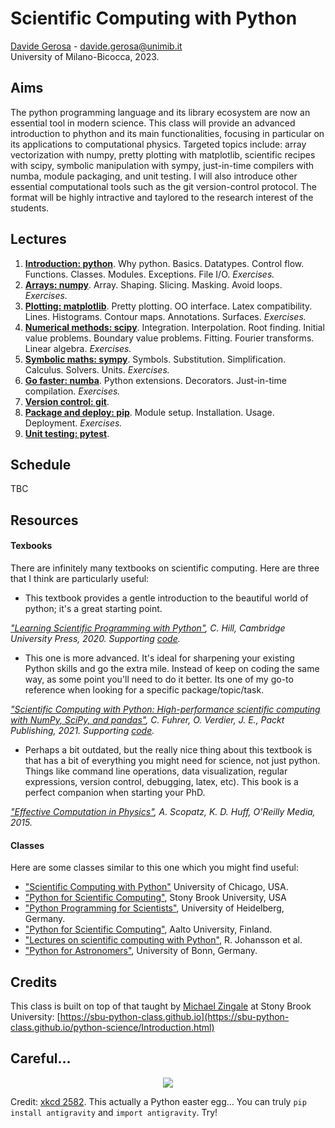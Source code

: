 
# Scientific Computing with Python

[Davide Gerosa](https://davidegerosa.com/)  - davide.gerosa@unimib.it  
University of Milano-Bicocca, 2023.

## Aims

The python programming language and its library ecosystem are now an essential tool in modern science. This class will provide an advanced introduction to phython and its main functionalities, focusing in particular on its applications to computational physics. Targeted topics include: array vectorization with numpy, pretty plotting with matplotlib, scientific recipes with scipy, symbolic manipulation with sympy, just-in-time compilers with numba, module packaging, and unit testing. I will also introduce other essential computational tools such as the git version-control protocol. The format will be highly intractive and taylored to the research interest of the students. 

## Lectures


1. [**Introduction: python**](lectures/L01_python.ipynb). Why python. Basics. Datatypes. Control flow. Functions. Classes. Modules. Exceptions. File I/O. *Exercises.*
2. [**Arrays: numpy**](lectures/L02_numpy.ipynb). Array. Shaping. Slicing. Masking. Avoid loops. *Exercises.*
3. [**Plotting: matplotlib**](lectures/L03_matplotlib.ipynb). Pretty plotting. OO interface. Latex compatibility. Lines. Histograms. Contour maps. Annotations. Surfaces. *Exercises.*  
4. [**Numerical methods: scipy**](lectures/L04_scipy.ipynb). Integration. Interpolation. Root finding. Initial value problems. Boundary value problems. Fitting. Fourier transforms. Linear algebra. *Exercises.* 
5. [**Symbolic maths: sympy**](lectures/L05_sympy.ipynb). Symbols. Substitution. Simplification. Calculus. Solvers. Units. *Exercises.* 
6. [**Go faster: numba**](lectures/L06_numba.ipynb). Python extensions. Decorators. Just-in-time compilation. *Exercises.* 
7. [**Version control: git**](lectures/L07_git.ipynb).
8. [**Package and deploy: pip**](lectures/L08_pip.ipynb). Module setup. Installation. Usage. Deployment. *Exercises.* 
9. [**Unit testing: pytest**](lectures/L09_pytest.ipynb).


## Schedule

TBC


## Resources

#### Texbooks

There are infinitely many textbooks on scientific computing. Here are three that I think are particularly useful:

- This textbook provides a gentle introduction to the beautiful world of python; it's a great starting point.
  
*["Learning Scientific Programming with Python"](https://www.cambridge.org/core/books/learning-scientific-programming-with-python/3D264483BC7B380A3059B3861C661237), C. Hill, Cambridge University Press, 2020. Supporting [code](https://scipython.com/).* 

- This one is more advanced. It's ideal for sharpening your existing Python skills and go the extra mile. Instead of keep on coding the same way, as some point you'll need to do it better. Its one of my go-to reference when looking for a specific package/topic/task.

*["Scientific Computing with Python: High-performance scientific computing with NumPy, SciPy, and pandas"](https://www.packtpub.com/product/scientific-computing-with-python-second-edition/9781838822323), C. Fuhrer, O. Verdier, J. E., Packt Publishing, 2021. Supporting [code](https://github.com/PacktPublishing/Scientific-Computing-with-Python-Second-Edition).* 

- Perhaps a bit outdated, but the really nice thing about this textbook is that has a bit of everything you might need for science, not just python. Things like command line operations, data visualization, regular expressions, version control, debugging, latex, etc). This book is a perfect companion when starting your PhD.

*["Effective Computation in Physics"](https://www.oreilly.com/library/view/effective-computation-in/9781491901564/), A. Scopatz, K. D. Huff, O'Reilly Media, 2015.*


 
#### Classes

Here are some classes similar to this one which you might find useful:

- ["Scientific Computing with Python"](https://github.com/caam37830/book) University of Chicago, USA.
- ["Python for Scientific Computing"](https://sbu-python-class.github.io/python-science/Introduction.html), Stony Brook University, USA
- ["Python Programming for Scientists"](https://astrofrog.github.io/py4sci/), University of Heidelberg, Germany.
- ["Python for Scientific Computing"](https://aaltoscicomp.github.io/python-for-scicomp/), Aalto University, Finland.
- ["Lectures on scientific computing with Python"](https://github.com/jrjohansson/scientific-python-lectures), R. Johansson et al.  
- ["Python for Astronomers"](https://astro.uni-bonn.de/~rschaaf/Python2008/), University of Bonn, Germany. 


## Credits

This class is built on top of that taught by [Michael Zingale](https://github.com/zingale) at Stony Brook University: [https://sbu-python-class.github.io](https://sbu-python-class.github.io/python-science/Introduction.html)

## Careful... 

<p align="center">
  <img src="https://imgs.xkcd.com/comics/python.png" />
</p>

Credit: [xkcd 2582](https://xkcd.com/353/). This actually a Python easter egg... You can truly `pip install antigravity` and `import antigravity`. Try!
